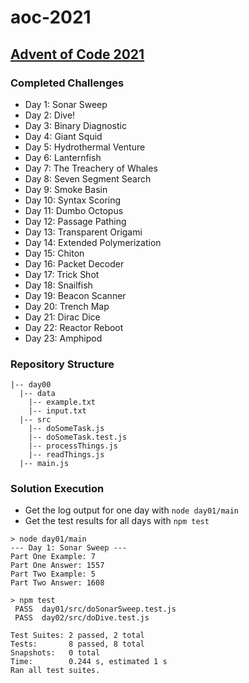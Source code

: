 # aoc-2021

## [Advent of Code 2021](https://adventofcode.com/2021)

### Completed Challenges

- Day 1: Sonar Sweep
- Day 2: Dive!
- Day 3: Binary Diagnostic
- Day 4: Giant Squid
- Day 5: Hydrothermal Venture
- Day 6: Lanternfish
- Day 7: The Treachery of Whales
- Day 8: Seven Segment Search
- Day 9: Smoke Basin
- Day 10: Syntax Scoring
- Day 11: Dumbo Octopus
- Day 12: Passage Pathing
- Day 13: Transparent Origami
- Day 14: Extended Polymerization
- Day 15: Chiton
- Day 16: Packet Decoder
- Day 17: Trick Shot
- Day 18: Snailfish
- Day 19: Beacon Scanner
- Day 20: Trench Map
- Day 21: Dirac Dice
- Day 22: Reactor Reboot
- Day 23: Amphipod

### Repository Structure

```text
|-- day00
  |-- data
    |-- example.txt
    |-- input.txt
  |-- src
    |-- doSomeTask.js
    |-- doSomeTask.test.js
    |-- processThings.js
    |-- readThings.js
  |-- main.js
```

### Solution Execution

- Get the log output for one day with `node day01/main`
- Get the test results for all days with `npm test`

```text
> node day01/main
--- Day 1: Sonar Sweep ---
Part One Example: 7
Part One Answer: 1557
Part Two Example: 5
Part Two Answer: 1608
```

```text
> npm test
 PASS  day01/src/doSonarSweep.test.js
 PASS  day02/src/doDive.test.js

Test Suites: 2 passed, 2 total
Tests:       8 passed, 8 total
Snapshots:   0 total
Time:        0.244 s, estimated 1 s
Ran all test suites.
```
